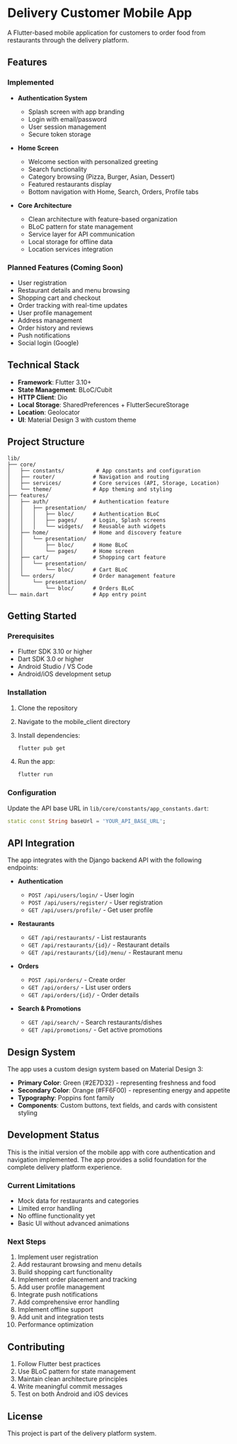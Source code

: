 # Delivery Customer Mobile App

A Flutter-based mobile application for customers to order food from restaurants through the delivery platform.

## Features

### Implemented
- **Authentication System**
  - Splash screen with app branding
  - Login with email/password
  - User session management
  - Secure token storage

- **Home Screen**
  - Welcome section with personalized greeting
  - Search functionality
  - Category browsing (Pizza, Burger, Asian, Dessert)
  - Featured restaurants display
  - Bottom navigation with Home, Search, Orders, Profile tabs

- **Core Architecture**
  - Clean architecture with feature-based organization
  - BLoC pattern for state management
  - Service layer for API communication
  - Local storage for offline data
  - Location services integration

### Planned Features (Coming Soon)
- User registration
- Restaurant details and menu browsing
- Shopping cart and checkout
- Order tracking with real-time updates
- User profile management
- Address management
- Order history and reviews
- Push notifications
- Social login (Google)

## Technical Stack

- **Framework**: Flutter 3.10+
- **State Management**: BLoC/Cubit
- **HTTP Client**: Dio
- **Local Storage**: SharedPreferences + FlutterSecureStorage
- **Location**: Geolocator
- **UI**: Material Design 3 with custom theme

## Project Structure

```
lib/
├── core/
│   ├── constants/          # App constants and configuration
│   ├── router/            # Navigation and routing
│   ├── services/          # Core services (API, Storage, Location)
│   └── theme/             # App theming and styling
├── features/
│   ├── auth/              # Authentication feature
│   │   ├── presentation/
│   │   │   ├── bloc/      # Authentication BLoC
│   │   │   ├── pages/     # Login, Splash screens
│   │   │   └── widgets/   # Reusable auth widgets
│   ├── home/              # Home and discovery feature
│   │   └── presentation/
│   │       ├── bloc/      # Home BLoC
│   │       └── pages/     # Home screen
│   ├── cart/              # Shopping cart feature
│   │   └── presentation/
│   │       └── bloc/      # Cart BLoC
│   └── orders/            # Order management feature
│       └── presentation/
│           └── bloc/      # Orders BLoC
└── main.dart              # App entry point
```

## Getting Started

### Prerequisites
- Flutter SDK 3.10 or higher
- Dart SDK 3.0 or higher
- Android Studio / VS Code
- Android/iOS development setup

### Installation

1. Clone the repository
2. Navigate to the mobile_client directory
3. Install dependencies:
   ```bash
   flutter pub get
   ```

4. Run the app:
   ```bash
   flutter run
   ```

### Configuration

Update the API base URL in `lib/core/constants/app_constants.dart`:
```dart
static const String baseUrl = 'YOUR_API_BASE_URL';
```

## API Integration

The app integrates with the Django backend API with the following endpoints:

- **Authentication**
  - `POST /api/users/login/` - User login
  - `POST /api/users/register/` - User registration
  - `GET /api/users/profile/` - Get user profile

- **Restaurants**
  - `GET /api/restaurants/` - List restaurants
  - `GET /api/restaurants/{id}/` - Restaurant details
  - `GET /api/restaurants/{id}/menu/` - Restaurant menu

- **Orders**
  - `POST /api/orders/` - Create order
  - `GET /api/orders/` - List user orders
  - `GET /api/orders/{id}/` - Order details

- **Search & Promotions**
  - `GET /api/search/` - Search restaurants/dishes
  - `GET /api/promotions/` - Get active promotions

## Design System

The app uses a custom design system based on Material Design 3:

- **Primary Color**: Green (#2E7D32) - representing freshness and food
- **Secondary Color**: Orange (#FF6F00) - representing energy and appetite
- **Typography**: Poppins font family
- **Components**: Custom buttons, text fields, and cards with consistent styling

## Development Status

This is the initial version of the mobile app with core authentication and navigation implemented. The app provides a solid foundation for the complete delivery platform experience.

### Current Limitations
- Mock data for restaurants and categories
- Limited error handling
- No offline functionality yet
- Basic UI without advanced animations

### Next Steps
1. Implement user registration
2. Add restaurant browsing and menu details
3. Build shopping cart functionality
4. Implement order placement and tracking
5. Add user profile management
6. Integrate push notifications
7. Add comprehensive error handling
8. Implement offline support
9. Add unit and integration tests
10. Performance optimization

## Contributing

1. Follow Flutter best practices
2. Use BLoC pattern for state management
3. Maintain clean architecture principles
4. Write meaningful commit messages
5. Test on both Android and iOS devices

## License

This project is part of the delivery platform system.